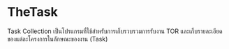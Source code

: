 TheTask
=======

Task Collection
เป็นโปรแกรมที่ใช้สำหรับการเก็บรวบรวมการรับงาน TOR และเก็บรายละเอียดของแต่ละโครงการในลักษณะของงาน (Task)